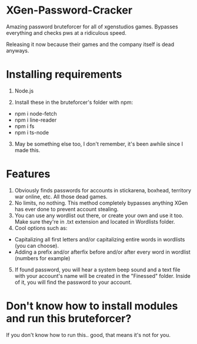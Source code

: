 # XGen-Password-Cracker
Amazing password bruteforcer for all of xgenstudios games. Bypasses everything and checks pws at a ridiculous speed.

Releasing it now because their games and the company itself is dead anyways.

# Installing requirements

1. Node.js

2. Install these in the bruteforcer's folder with npm:

- npm i node-fetch
- npm i line-reader
- npm i fs
- npm i ts-node

3. May be something else too, I don't remember, it's been awhile since I made this.

# Features

1. Obviously finds passwords for accounts in stickarena, boxhead, territory war online, etc. All those dead games.
2. No limits, no nothing. This method completely bypasses anything XGen has ever done to prevent account stealing.
3. You can use any wordlist out there, or create your own and use it too. Make sure they're in .txt extension and located in Wordlists folder.
4. Cool options such as:

- Capitalizing all first letters and/or capitalizing entire words in wordlists (you can choose).
- Adding a prefix and/or afterfix before and/or after every word in wordlist (numbers for example)

5. If found password, you will hear a system beep sound and a text file with your account's name will be created in the "Finessed" folder. Inside of it, you will find the password to your account.

# Don't know how to install modules and run this bruteforcer?

If you don't know how to run this.. good, that means it's not for you.
